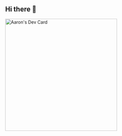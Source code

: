 ## Hi there 👋

<!--
**iSeven07/iSeven07** is a ✨ _special_ ✨ repository because its `README.md` (this file) appears on your GitHub profile.

Here are some ideas to get you started:

- 🔭 I’m currently working on ...
- 🌱 I’m currently learning ...
- 👯 I’m looking to collaborate on ...
- 🤔 I’m looking for help with ...
- 💬 Ask me about ...
- 📫 How to reach me: ...
- 😄 Pronouns: ...
- ⚡ Fun fact: ...
-->

<a href="https://app.daily.dev/sev7n"><img src="https://api.daily.dev/devcards/v2/fPz2f2EKWN9WHDcqW4VOU.png?type=default&r=0vq" width="356" alt="Aaron's Dev Card"/></a>
